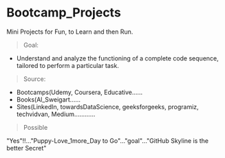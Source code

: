 # Bootcamp_Projects
Mini Projects for Fun, to Learn and then Run.

> Goal:
* Understand and analyze the functioning of a complete code sequence, tailored to perform a particular task.

> Source: 
* Bootcamps(Udemy, Coursera, Educative......
* Books(Al_Sweigart......
* Sites(LinkedIn, towardsDataScience, geeksforgeeks, programiz, techvidvan, Medium............

>Possible

"Yes"!!..."Puppy-Love_1more_Day to Go"..."goal"..."GitHub Skyline is the better Secret"
